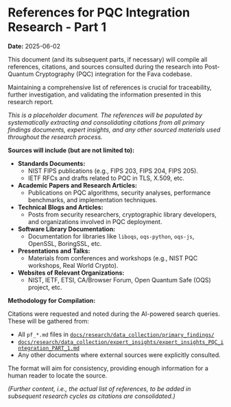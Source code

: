 # References for PQC Integration Research - Part 1

**Date:** 2025-06-02

This document (and its subsequent parts, if necessary) will compile all references, citations, and sources consulted during the research into Post-Quantum Cryptography (PQC) integration for the Fava codebase.

Maintaining a comprehensive list of references is crucial for traceability, further investigation, and validating the information presented in this research report.

*This is a placeholder document. The references will be populated by systematically extracting and consolidating citations from all primary findings documents, expert insights, and any other sourced materials used throughout the research process.*

**Sources will include (but are not limited to):**

*   **Standards Documents:**
    *   NIST FIPS publications (e.g., FIPS 203, FIPS 204, FIPS 205).
    *   IETF RFCs and drafts related to PQC in TLS, X.509, etc.
*   **Academic Papers and Research Articles:**
    *   Publications on PQC algorithms, security analyses, performance benchmarks, and implementation techniques.
*   **Technical Blogs and Articles:**
    *   Posts from security researchers, cryptographic library developers, and organizations involved in PQC deployment.
*   **Software Library Documentation:**
    *   Documentation for libraries like `liboqs`, `oqs-python`, `oqs-js`, OpenSSL, BoringSSL, etc.
*   **Presentations and Talks:**
    *   Materials from conferences and workshops (e.g., NIST PQC workshops, Real World Crypto).
*   **Websites of Relevant Organizations:**
    *   NIST, IETF, ETSI, CA/Browser Forum, Open Quantum Safe (OQS) project, etc.

**Methodology for Compilation:**

Citations were requested and noted during the AI-powered search queries. These will be gathered from:
*   All `pf_*.md` files in [`docs/research/data_collection/primary_findings/`](../../data_collection/primary_findings/)
*   [`docs/research/data_collection/expert_insights/expert_insights_PQC_integration_PART_1.md`](../../data_collection/expert_insights/expert_insights_PQC_integration_PART_1.md)
*   Any other documents where external sources were explicitly consulted.

The format will aim for consistency, providing enough information for a human reader to locate the source.

*(Further content, i.e., the actual list of references, to be added in subsequent research cycles as citations are consolidated.)*
